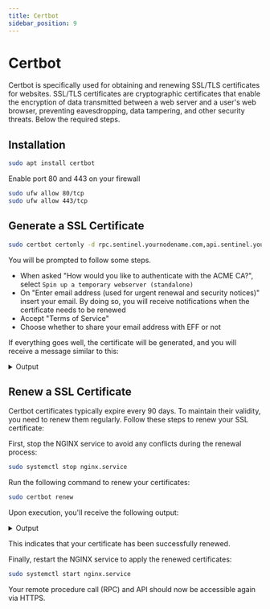 ```yaml
---
title: Certbot
sidebar_position: 9
---
```


# Certbot

Certbot is specifically used for obtaining and renewing SSL/TLS certificates for websites. SSL/TLS certificates are cryptographic certificates that enable the encryption of data transmitted between a web server and a user's web browser, preventing eavesdropping, data tampering, and other security threats. Below the required steps.

## Installation

```bash
sudo apt install certbot
```

Enable port 80 and 443 on your firewall

```bash
sudo ufw allow 80/tcp
sudo ufw allow 443/tcp
```

## Generate a SSL Certificate

```bash
sudo certbot certonly -d rpc.sentinel.yournodename.com,api.sentinel.yournodename.com
```

You will be prompted to follow some steps.
- When asked "How would you like to authenticate with the ACME CA?", select `Spin up a temporary webserver (standalone)`
- On "Enter email address (used for urgent renewal and security notices)" insert your email. By doing so, you will receive notifications when the certificate needs to be renewed
- Accept "Terms of Service"
- Choose whether to share your email address with EFF or not

If everything goes well, the certificate will be generated, and you will receive a message similar to this:

<details>
<summary>Output</summary>
<p>

```bash
Congratulations! Your certificate and chain have been saved at:
/etc/letsencrypt/live/rpc.sentinel.yournodename.com/fullchain.pem
Your key file has been saved at:
/etc/letsencrypt/live/rpc.sentinel.yournodename.com/privkey.pem
Your certificate will expire on EXPIRATION DATE. To obtain a new or
tweaked version of this certificate in the future, simply run
certbot again. To non-interactively renew *all* of your
certificates, run "certbot renew"
```

</p>
</details>

## Renew a SSL Certificate

Certbot certificates typically expire every 90 days. To maintain their validity, you need to renew them regularly. Follow these steps to renew your SSL certificate:

First, stop the NGINX service to avoid any conflicts during the renewal process:

```bash
sudo systemctl stop nginx.service
```

Run the following command to renew your certificates:

```bash
sudo certbot renew
```

Upon execution, you'll receive the following output:

<details>
<summary>Output</summary>
<p>

```bash
Saving debug log to /var/log/letsencrypt/letsencrypt.log

- - - - - - - - - - - - - - - - - - - - - - - - - - - - - - - - - - - - - - - -
Processing /etc/letsencrypt/renewal/rpc.sentinel.yournodename.com.conf
- - - - - - - - - - - - - - - - - - - - - - - - - - - - - - - - - - - - - - - -
Renewing an existing certificate for rpc.sentinel.yournodename.com and api.sentinel.yournodename.com

- - - - - - - - - - - - - - - - - - - - - - - - - - - - - - - - - - - - - - - -
Congratulations, all renewals succeeded: 
  /etc/letsencrypt/live/rpc.sentinel.yournodename.com/fullchain.pem (success)
- - - - - - - - - - - - - - - - - - - - - - - - - - - - - - - - - - - - - - - -
```

</p>
</details>

This indicates that your certificate has been successfully renewed.

Finally, restart the NGINX service to apply the renewed certificates:

```bash
sudo systemctl start nginx.service
```

Your remote procedure call (RPC) and API should now be accessible again via HTTPS.